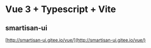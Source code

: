 # Vue 3 + Typescript + Vite

## smartisan-ui

[http://smartisan-ui.gitee.io/vue/](http://smartisan-ui.gitee.io/vue/)